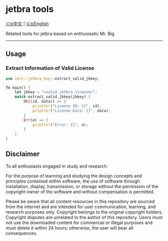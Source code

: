 # jetbra tools

[🇨🇳中文](./doc/README_CN.md/#jetbra-tools) | [🇬🇧English](#jetbra-tools)

Related tools for jetbra based on enthusiastic Mr. Big

---

## Usage

### Extract Information of Valid License

```rust
use cert::jetbra_key::extract_valid_jbkey;

fn main() {
    let jbkey = "<valid jetbra license>";
    match extract_valid_jbkey(jbkey) {
        Ok((id, data)) => {
            println!("License ID: {}", id);
            println!("License Data: {}", data);
        }
        Err(e) => {
            println!("Error: {}", e);
        }
    }
}

```

## Disclaimer

To all enthusiasts engaged in study and research:

For the purpose of learning and studying the design concepts and principles contained within software, the use of software through installation, display, transmission, or storage without the permission of the copyright owner of the software and without compensation is permitted.

Please be aware that all content resources in this repository are sourced from the internet and are intended for user communication, learning, and research purposes only. Copyright belongs to the original copyright holders. Copyright disputes are unrelated to the author of this repository. Users must not use the downloaded content for commercial or illegal purposes and must delete it within 24 hours; otherwise, the user will bear all consequences.
